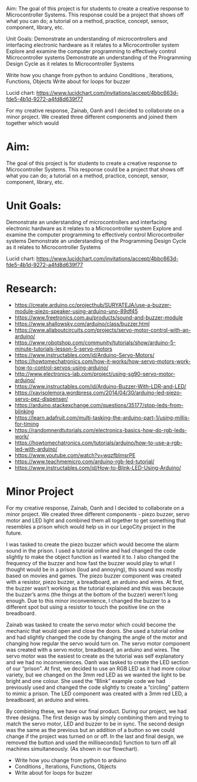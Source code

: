 Aim: 
The goal of this project is for students to create a creative response to Microcontroller  Systems. This response could be a project that shows off what you can do; a tutorial on a method, practice, concept, sensor, component, library,  etc. 

Unit Goals:
Demonstrate an understanding of microcontrollers and interfacing electronic hardware as it relates to a Microcontroller system 
Explore and examine the computer programming to effectively control Microcontroller systems
Demonstrate an understanding of the Programming Design Cycle as it relates to Microcontroller Systems

Write how you change from python to arduino
Conditions , Iterations, Functions, Objects
Write about for loops for buzzer

Lucid chart:
https://www.lucidchart.com/invitations/accept/4bbc663d-fde5-4b1d-9272-a4fd8d639f77 

For my creative response, Zainab, Oanh and I decided to collaborate on a minor project. We created three different components and joined them together which would 

# Aim: 
The goal of this project is for students to create a creative response to Microcontroller  Systems. This response could be a project that shows off what you can do; a tutorial on a method, practice, concept, sensor, component, library,  etc. 

# Unit Goals:
Demonstrate an understanding of microcontrollers and interfacing electronic hardware as it relates to a Microcontroller system 
Explore and examine the computer programming to effectively control Microcontroller systems
Demonstrate an understanding of the Programming Design Cycle as it relates to Microcontroller Systems

Lucid chart:
https://www.lucidchart.com/invitations/accept/4bbc663d-fde5-4b1d-9272-a4fd8d639f77  

# Research:
- https://create.arduino.cc/projecthub/SURYATEJA/use-a-buzzer-module-piezo-speaker-using-arduino-uno-89df45 
- https://www.freetronics.com.au/products/sound-and-buzzer-module 
- https://www.shallowsky.com/arduino/class/buzzer.html 
- https://www.allaboutcircuits.com/projects/servo-motor-control-with-an-arduino/ 
- https://www.robotshop.com/community/tutorials/show/arduino-5-minute-tutorials-lesson-5-servo-motors 
- https://www.instructables.com/id/Arduino-Servo-Motors/ 
- https://howtomechatronics.com/how-it-works/how-servo-motors-work-how-to-control-servos-using-arduino/ 
- http://www.electronics-lab.com/project/using-sg90-servo-motor-arduino/ 
- https://www.instructables.com/id/Arduino-Buzzer-With-LDR-and-LED/ 
- https://xavisolemora.wordpress.com/2014/04/30/arduino-led-piezo-servo-pez-dispenser/ 
- https://arduino.stackexchange.com/questions/35177/stop-leds-from-blinking 
- https://learn.adafruit.com/multi-tasking-the-arduino-part-1/using-millis-for-timing 
- https://randomnerdtutorials.com/electronics-basics-how-do-rgb-leds-work/ 
- https://howtomechatronics.com/tutorials/arduino/how-to-use-a-rgb-led-with-arduino/ 
- https://www.youtube.com/watch?v=wqzfbImsrPE 
- https://www.teachmemicro.com/arduino-rgb-led-tutorial/ 
- https://www.instructables.com/id/How-to-Blink-LED-Using-Arduino/ 


# Minor Project
For my creative response, Zainab, Oanh and I decided to collaborate on a minor project. We created three different components - piezo buzzer, servo motor and LED light and combined them all together to get something that resembles a prison which would help us in our LegoCity project in the future. 

I was tasked to create the piezo buzzer which would become the alarm sound in the prison. I used a tutorial online and had changed the code slightly to make the object function as I wanted it to. I also changed the frequency of the buzzer and how fast the buzzer would play to what I thought would be in a prison (loud and annoying), this sound was mostly based on movies and games. The piezo buzzer component was created with a resistor, piezo buzzer, a breadboard, an arduino and wires. At first, the buzzer wasn’t working as the tutorial explained and this was because the buzzer’s arms (the things at the bottom of the buzzer) weren’t long enough. Due to this minor inconvenience, I changed the buzzer to a different spot but using a resistor to touch the positive line on the breadboard.

Zainab was tasked to create the servo motor which could become the mechanic that would open and close the doors. She used a tutorial online and had slightly changed the code by changing the angle of the motor and changing how regular the servo would turn on. The servo motor component was created with a servo motor, breadboard, an arduino and wires. The servo motor was the easiest to create as the tutorial was self explanatory and we had no inconveniences. Oanh was tasked to create the LED section of our “prison”. At first, we decided to use an RGB LED as it had more colour variety, but we changed on the 3mm red LED as we wanted the light to be bright and one colour. She used the “Blink” example code we had previously used and changed the code slightly to create a “circling” pattern to mimic a prison. The LED component was created with a 3mm red LED, a breadboard, an arduino and wires.

 By combining these, we have our final product. During our project, we had three designs. The first design was by simply combining them and trying to match the servo motor, LED and buzzer to be in sync. The second design was the same as the previous but an addition of a button so we could change if the project was turned on or off. In the last and final design, we removed the button and used the milliseconds() function to turn off all machines simultaneously. (As shown in our flowchart).

- Write how you change from python to arduino
- Conditions , Iterations, Functions, Objects
- Write about for loops for buzzer

